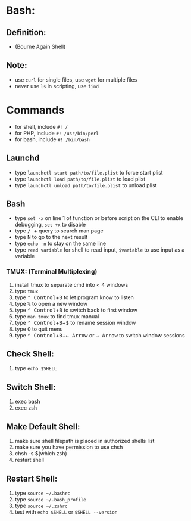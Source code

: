 # Bash:

## Definition:

- (Bourne Again Shell)

## Note:

- use `curl` for single files, use `wget` for multiple files
- never use `ls` in scripting, use `find`

# Commands

- for shell, include `#! /`
- for PHP, include `#! /usr/bin/perl`
- for bash, include `#! /bin/bash`

## Launchd

- type `launchctl start path/to/file.plist` to force start plist
- type `launchctl load path/to/file.plist` to load plist
- type `launchctl unload path/to/file.plist` to unload plist

## Bash

- type `set -x` on line 1 of function or before script on the CLI to enable
  debugging, `set +x` to disable
- type <kbd> / </kbd> + query to search man page
- type <kbd>N</kbd> to go to the next result
- type `echo -n` to stay on the same line
- type `read variable` for shell to read input, `$variable` to use input as a
  variable

### TMUX: (Terminal Multiplexing)

1. install tmux to separate cmd into < 4 windows
2. type `tmux`
3. type <kbd>⌃ Control</kbd>+<kbd>B</kbd> to let program know to listen
4. type <kbd>%</kbd> to open a new window
5. type <kbd>⌃ Control</kbd>+<kbd>B</kbd> to switch back to first window
6. type `man tmux` to find tmux manual
7. type <kbd>⌃ Control</kbd>+<kbd>B</kbd>+<kbd>\$</kbd> to rename session window
8. type <kbd>Q</kbd> to quit menu
9. type <kbd>⌃ Control</kbd>+<kbd>B</kbd>+<kbd>← Arrow</kbd> or <kbd>→
   Arrow</kbd> to switch window sessions

## Check Shell:

1. type `echo $SHELL`

## Switch Shell:

1. exec bash
2. exec zsh

## Make Default Shell:

1. make sure shell filepath is placed in authorized shells list
2. make sure you have permission to use chsh
3. chsh -s \$(which zsh)
4. restart shell

## Restart Shell:

1. type `source ~/.bashrc`
2. type `source ~/.bash_profile`
3. type `source ~/.zshrc`
4. test with `echo $SHELL` or `$SHELL --version`
